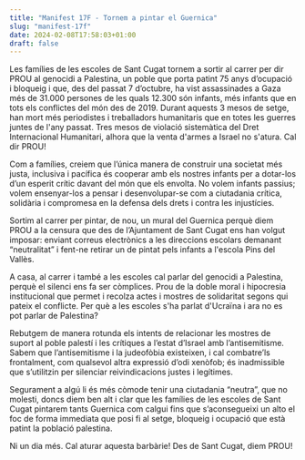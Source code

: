 ```yaml
---
title: "Manifest 17F - Tornem a pintar el Guernica"
slug: "manifest-17f"
date: 2024-02-08T17:58:03+01:00
draft: false
---
```

Les famílies de les escoles de Sant Cugat tornem a sortir al carrer per dir PROU al genocidi a Palestina, un poble que porta patint 75 anys d’ocupació i bloqueig i que, des del passat 7 d’octubre, ha vist assassinades a Gaza més de 31.000 persones de les quals 12.300 són infants, més infants que en tots els conflictes del món des de 2019. Durant aquests 3 mesos de setge, han mort més periodistes i treballadors humanitaris que en totes les guerres juntes de l'any passat. Tres mesos de violació sistemàtica del Dret Internacional Humanitari, alhora que la venta d'armes a Israel no s'atura. Cal dir PROU!

Com a famílies, creiem que l’única manera de construir una societat més justa, inclusiva i pacífica és cooperar amb els nostres infants per a dotar-los d’un esperit crític davant del món que els envolta. No volem infants passius; volem ensenyar-los a pensar i desenvolupar-se com a ciutadania crítica, solidària i compromesa en la defensa dels drets i contra les injustícies.

Sortim al carrer per pintar, de nou, un mural del Guernica perquè diem PROU a la censura que des de l’Ajuntament de Sant Cugat ens han volgut imposar: enviant correus electrònics a les direccions escolars demanant “neutralitat” i fent-ne retirar un de pintat pels infants a l'escola Pins del Vallès.

A casa, al carrer i també a les escoles cal parlar del genocidi a Palestina, perquè el silenci ens fa ser còmplices. Prou de la doble moral i hipocresia institucional que permet i recolza actes i mostres de solidaritat segons qui pateix el conflicte. Per què a les escoles s'ha parlat d'Ucraïna i ara no es pot parlar de Palestina? 

Rebutgem de manera rotunda els intents de relacionar les mostres de suport al poble palestí i les crítiques a l’estat d’Israel amb l’antisemitisme. Sabem que l’antisemitisme i la judeofòbia existeixen, i cal combatre’ls frontalment, com qualsevol altra expressió d’odi xenòfob; és inadmissible que s’utilitzin per silenciar reivindicacions justes i legítimes.

Segurament a algú li és més còmode tenir una ciutadania “neutra”, que no molesti, doncs diem ben alt i clar que les famílies de les escoles de Sant Cugat pintarem tants Guernica com calgui fins que s’aconsegueixi un alto el foc de forma immediata que posi fi al setge, bloqueig i ocupació que està patint la població palestina.

Ni un dia més. Cal aturar aquesta barbàrie! Des de Sant Cugat, diem PROU!
